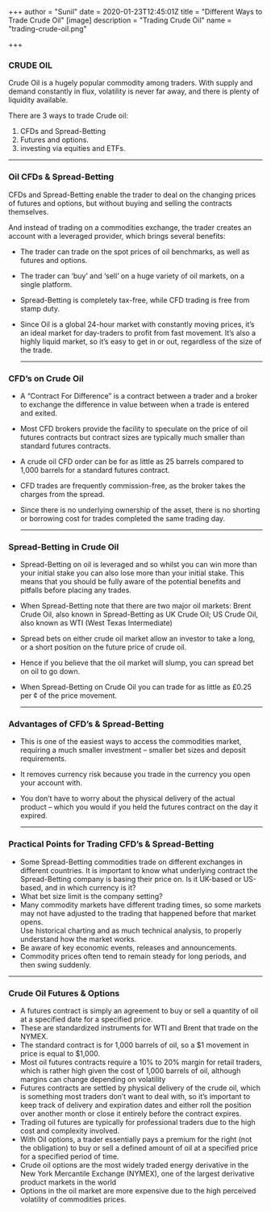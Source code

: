 +++
author = "Sunil"
date = 2020-01-23T12:45:01Z
title = "Different Ways to Trade Crude Oil"
[image]
description = "Trading Crude Oil"
name = "trading-crude-oil.png"

+++
### **CRUDE OIL**

Crude Oil is a hugely popular commodity among traders. With supply and demand constantly in flux, volatility is never far away, and there is plenty of liquidity available.

There are 3 ways to trade Crude oil:

1. CFDs and Spread-Betting
2. Futures and options.
3. investing via equities and ETFs.

***

### Oil CFDs & Spread-Betting

CFDs and Spread-Betting enable the trader to deal on the changing prices of futures and options, but without buying and selling the contracts themselves.

And instead of trading on a commodities exchange, the trader creates an account with a leveraged provider, which brings several benefits:

* The trader can trade on the spot prices of oil benchmarks, as well as futures and options.
* The trader can ‘buy’ and ‘sell’ on a huge variety of oil markets, on a single platform.
* Spread-Betting is completely tax-free, while CFD trading is free from stamp duty.
* Since Oil is a global 24-hour market with constantly moving prices, it’s an ideal market for day-traders to profit from fast movement. It’s also a highly liquid market, so it’s easy to get in or out, regardless of the size of the trade.

  ***

### CFD’s on Crude Oil

* A “Contract For Difference” is a contract between a trader and a broker to exchange the difference in value between when a trade is entered and exited.
* Most CFD brokers provide the facility to speculate on the price of oil futures contracts but contract sizes are typically much smaller than standard futures contracts.
* A crude oil CFD order can be for as little as 25 barrels compared to 1,000 barrels for a standard futures contract.
* CFD trades are frequently commission-free, as the broker takes the charges from the spread.
* Since there is no underlying ownership of the asset, there is no shorting or borrowing cost for trades completed the same trading day.

  ***

### Spread-Betting in Crude Oil

* Spread-Betting on oil is leveraged and so whilst you can win more than your initial stake you can also lose more than your initial stake. This means that you should be fully aware of the potential benefits and pitfalls before placing any trades.
* When Spread-Betting note that there are two major oil markets: Brent Crude Oil, also known in Spread-Betting as UK Crude Oil; US Crude Oil, also known as WTI (West Texas Intermediate)
* Spread bets on either crude oil market allow an investor to take a long, or a short position on the future price of crude oil.
* Hence if you believe that the oil market will slump, you can spread bet on oil to go down.
* When Spread-Betting on Crude Oil you can trade for as little as £0.25 per ¢ of the price movement.

  ***

### Advantages of CFD’s & Spread-Betting

* This is one of the easiest ways to access the commodities market, requiring a much smaller investment – smaller bet sizes and deposit requirements.
* It removes currency risk because you trade in the currency you open your account with.
* You don’t have to worry about the physical delivery of the actual product – which you would if you held the futures contract on the day it expired.

  ***

### Practical Points for Trading CFD’s & Spread-Betting

* Some Spread-Betting commodities trade on different exchanges in different countries. It is important to know what underlying contract the Spread-Betting company is basing their price on. Is it UK-based or US-based, and in which currency is it?
* What bet size limit is the company setting?
* Many commodity markets have different trading times, so some markets may not have adjusted to the trading that happened before that market opens.  
  Use historical charting and as much technical analysis, to properly understand how the market works.
* Be aware of key economic events, releases and announcements.
* Commodity prices often tend to remain steady for long periods, and then swing suddenly.

***

### Crude Oil Futures & Options

* A futures contract is simply an agreement to buy or sell a quantity of oil at a specified date for a specified price.
* These are standardized instruments for WTI and Brent that trade on the NYMEX.
* The standard contract is for 1,000 barrels of oil, so a $1 movement in price is equal to $1,000.
* Most oil futures contracts require a 10% to 20% margin for retail traders, which is rather high given the cost of 1,000 barrels of oil, although margins can change depending on volatility
* Futures contracts are settled by physical delivery of the crude oil, which is something most traders don’t want to deal with, so it’s important to keep track of delivery and expiration dates and either roll the position over another month or close it entirely before the contract expires.
* Trading oil futures are typically for professional traders due to the high cost and complexity involved.
* With Oil options, a trader essentially pays a premium for the right (not the obligation) to buy or sell a defined amount of oil at a specified price for a specified period of time.
* Crude oil options are the most widely traded energy derivative in the New York Mercantile Exchange (NYMEX), one of the largest derivative product markets in the world
* Options in the oil market are more expensive due to the high perceived volatility of commodities prices.